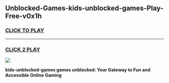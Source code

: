 
## Unblocked-Games-kids-unblocked-games-Play-Free-v0x1h
<h3>
<a href="https://premium76.site?title=kids-unblocked-games&ref=18A1">CLICK TO PLAY</a></h3>
<hr>

<h3>
<a href="https://premium76.site?title=kids-unblocked-games&ref=18A1">CLICK 2 PLAY</a>
  
</h3>

<a href="https://premium76.site?title=kids-unblocked-games&ref=18A1"><img src="https://clearcache.store/games.png"></a>


**kids-unblocked-games games unblocked: Your Gateway to Fun and Accessible Online Gaming**
